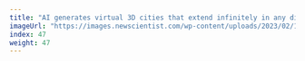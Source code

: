 ```yaml
---
title: "AI generates virtual 3D cities that extend infinitely in any direction"
imageUrl: "https://images.newscientist.com/wp-content/uploads/2023/02/13111830/SEI_143627573.jpg?width=600"
index: 47
weight: 47
---
```

